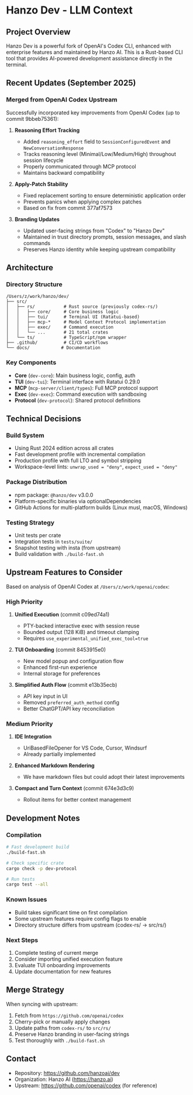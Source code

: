 # Hanzo Dev - LLM Context

## Project Overview
Hanzo Dev is a powerful fork of OpenAI's Codex CLI, enhanced with enterprise features and maintained by Hanzo AI. This is a Rust-based CLI tool that provides AI-powered development assistance directly in the terminal.

## Recent Updates (September 2025)

### Merged from OpenAI Codex Upstream
Successfully incorporated key improvements from OpenAI Codex (up to commit 9bbeb75361):

1. **Reasoning Effort Tracking** 
   - Added `reasoning_effort` field to `SessionConfiguredEvent` and `NewConversationResponse`
   - Tracks reasoning level (Minimal/Low/Medium/High) throughout session lifecycle
   - Properly communicated through MCP protocol
   - Maintains backward compatibility

2. **Apply-Patch Stability**
   - Fixed replacement sorting to ensure deterministic application order
   - Prevents panics when applying complex patches
   - Based on fix from commit 377af7573

3. **Branding Updates**
   - Updated user-facing strings from "Codex" to "Hanzo Dev"
   - Maintained in trust directory prompts, session messages, and slash commands
   - Preserves Hanzo identity while keeping upstream compatibility

## Architecture

### Directory Structure
```
/Users/z/work/hanzo/dev/
├── src/
│   ├── rs/           # Rust source (previously codex-rs/)
│   │   ├── core/     # Core business logic
│   │   ├── tui/      # Terminal UI (Ratatui-based)
│   │   ├── mcp-*     # Model Context Protocol implementation
│   │   ├── exec/     # Command execution
│   │   └── ...       # 21 total crates
│   └── ts/           # TypeScript/npm wrapper
├── .github/          # CI/CD workflows
└── docs/            # Documentation
```

### Key Components
- **Core** (`dev-core`): Main business logic, config, auth
- **TUI** (`dev-tui`): Terminal interface with Ratatui 0.29.0
- **MCP** (`mcp-server/client/types`): Full MCP protocol support
- **Exec** (`dev-exec`): Command execution with sandboxing
- **Protocol** (`dev-protocol`): Shared protocol definitions

## Technical Decisions

### Build System
- Using Rust 2024 edition across all crates
- Fast development profile with incremental compilation
- Production profile with full LTO and symbol stripping
- Workspace-level lints: `unwrap_used = "deny"`, `expect_used = "deny"`

### Package Distribution
- npm package: `@hanzo/dev` v3.0.0
- Platform-specific binaries via optionalDependencies
- GitHub Actions for multi-platform builds (Linux musl, macOS, Windows)

### Testing Strategy
- Unit tests per crate
- Integration tests in `tests/suite/`
- Snapshot testing with insta (from upstream)
- Build validation with `./build-fast.sh`

## Upstream Features to Consider

Based on analysis of OpenAI Codex at `/Users/z/work/openai/codex`:

### High Priority
1. **Unified Execution** (commit c09ed74a1)
   - PTY-backed interactive exec with session reuse
   - Bounded output (128 KiB) and timeout clamping
   - Requires `use_experimental_unified_exec_tool=true`

2. **TUI Onboarding** (commit 8453915e0)
   - New model popup and configuration flow
   - Enhanced first-run experience
   - Internal storage for preferences

3. **Simplified Auth Flow** (commit e13b35ecb)
   - API key input in UI
   - Removed `preferred_auth_method` config
   - Better ChatGPT/API key reconciliation

### Medium Priority
1. **IDE Integration**
   - UriBasedFileOpener for VS Code, Cursor, Windsurf
   - Already partially implemented

2. **Enhanced Markdown Rendering**
   - We have markdown files but could adopt their latest improvements

3. **Compact and Turn Context** (commit 674e3d3c9)
   - Rollout items for better context management

## Development Notes

### Compilation
```bash
# Fast development build
./build-fast.sh

# Check specific crate
cargo check -p dev-protocol

# Run tests
cargo test --all
```

### Known Issues
- Build takes significant time on first compilation
- Some upstream features require config flags to enable
- Directory structure differs from upstream (codex-rs/ → src/rs/)

### Next Steps
1. Complete testing of current merge
2. Consider importing unified execution feature
3. Evaluate TUI onboarding improvements
4. Update documentation for new features

## Merge Strategy
When syncing with upstream:
1. Fetch from `https://github.com/openai/codex`
2. Cherry-pick or manually apply changes
3. Update paths from `codex-rs/` to `src/rs/`
4. Preserve Hanzo branding in user-facing strings
5. Test thoroughly with `./build-fast.sh`

## Contact
- Repository: https://github.com/hanzoai/dev
- Organization: Hanzo AI (https://hanzo.ai)
- Upstream: https://github.com/openai/codex (for reference)